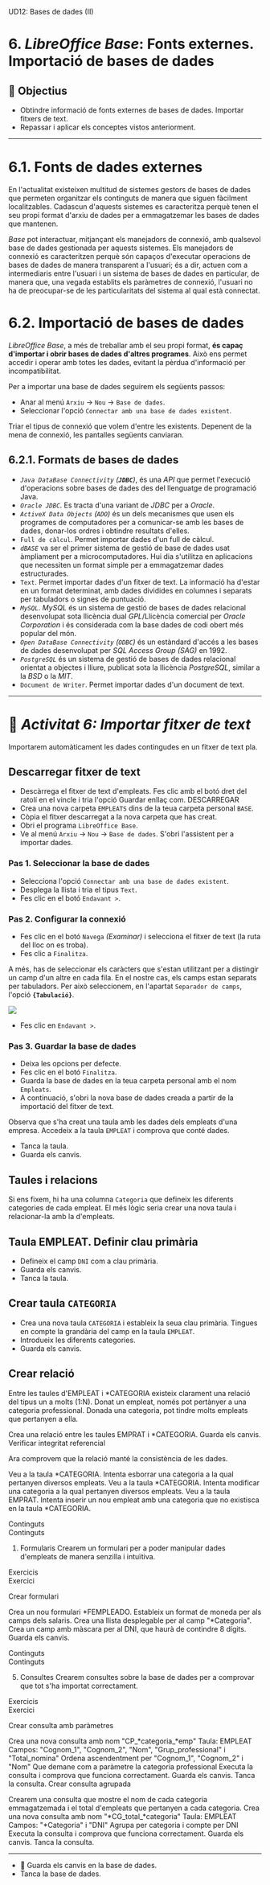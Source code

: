 UD12: Bases de dades (II)

# 6. *LibreOffice Base*: Fonts externes. Importació de bases de dades

## 🎯 Objectius

- Obtindre informació de fonts externes de bases de dades. Importar fitxers de text.
- Repassar i aplicar els conceptes vistos anteriorment.

---

# 6.1. Fonts de dades externes

En l'actualitat existeixen multitud de sistemes gestors de bases de dades que permeten organitzar els continguts de manera que siguen fàcilment localitzables. Cadascun d'aquests sistemes es caracteritza perquè tenen el seu propi format d'arxiu de dades per a emmagatzemar les bases de dades que mantenen.

*Base* pot interactuar, mitjançant els manejadors de connexió, amb qualsevol base de dades gestionada per aquests sistemes. Els manejadors de connexió es caracteritzen perquè són capaços d'executar operacions de bases de dades de manera transparent a l'usuari; és a dir, actuen com a intermediaris entre l'usuari i un sistema de bases de dades en particular, de manera que, una vegada establits els paràmetres de connexió, l'usuari no ha de preocupar-se de les particularitats del sistema al qual està connectat.

# 6.2. Importació de bases de dades

*LibreOffice Base*, a més de treballar amb el seu propi format, **és capaç d'importar i obrir bases de dades d'altres programes**. Això ens permet accedir i operar amb totes les dades, evitant la pèrdua d'informació per incompatibilitat.

Per a importar una base de dades seguirem els següents passos:

- Anar al menú `Arxiu` → `Nou` → `Base de dades`.
- Seleccionar l'opció `Connectar amb una base de dades existent`.


Triar el tipus de connexió que volem d'entre les existents. Depenent de la mena de connexió, les pantalles següents canviaran.


## 6.2.1. Formats de bases de dades

- *`Java DataBase Connectivity` (**`JDBC`**)*, és una *API* que permet l'execució d'operacions sobre bases de dades des del llenguatge de programació Java.
- *`Oracle JDBC`*. Es tracta d'una variant de *JDBC* per a *Oracle*.
- *`ActiveX Data Objects` (`ADO`)* és un dels mecanismes que usen els programes de computadores per a comunicar-se amb les bases de dades, donar-los ordres i obtindre resultats d'elles.
- `Full de càlcul`. Permet importar dades d'un full de càlcul.
- *`dBASE`* va ser el primer sistema de gestió de base de dades usat àmpliament per a microcomputadores. Hui dia s'utilitza en aplicacions que necessiten un format simple per a emmagatzemar dades estructurades.
- `Text`. Permet importar dades d'un fitxer de text. La informació ha d'estar en un format determinat, amb dades dividides en columnes i separats per tabuladors o signes de puntuació.
- *`MySQL`*. *MySQL* és un sistema de gestió de bases de dades relacional desenvolupat sota llicència dual *GPL*/Llicència comercial per *Oracle Corporation* i és considerada com la base dades de codi obert més popular del món.
- *`Open DataBase Connectivity` (`ODBC`)* és un estàndard d'accés a les bases de dades desenvolupat per *SQL Access Group (SAG)* en 1992.
- *`PostgreSQL`* és un sistema de gestió de bases de dades relacional orientat a objectes i lliure, publicat sota la llicència *PostgreSQL*, similar a la *BSD* o la *MIT*.
- `Document de Writer`. Permet importar dades d'un document de text.


---

# 📝 *Activitat 6: Importar fitxer de text*

Importarem automàticament les dades contingudes en un fitxer de text pla.
 	
## Descarregar fitxer de text

- Descàrrega el fitxer de text d'empleats. Fes clic amb el botó dret del ratolí en el vincle i tria l'opció Guardar enllaç com. DESCARREGAR
- Crea una nova carpeta `EMPLEATS` dins de la teua carpeta personal `BASE`.
- Còpia el fitxer descarregat a la nova carpeta que has creat.
- Obri el programa `LibreOffice Base`.
- Ve al menú `Arxiu` → `Nou` → `Base de dades`. S'obri l'assistent per a importar dades.

### Pas 1. Seleccionar la base de dades

- Selecciona l'opció `Connectar amb una base de dades existent`.
- Desplega la llista i tria el tipus `Text`.
- Fes clic en el botó `Endavant >`.

### Pas 2. Configurar la connexió

- Fes clic en el botó `Navega` *(Examinar)* i selecciona el fitxer de text (la ruta del lloc on es troba).
- Fes clic a `Finalitza`.

A més, has de seleccionar els caràcters que s'estan utilitzant per a distingir un camp d'un altre en cada fila. En el nostre cas, els camps estan separats per tabuladors. Per això seleccionem, en l'apartat `Separador de camps`, l'opció **`{Tabulació}`**.

![](img/act6_import1.png)

- Fes clic en `Endavant >`.

### Pas 3. Guardar la base de dades

- Deixa les opcions per defecte.
- Fes clic en el botó `Finalitza`.
- Guarda la base de dades en la teua carpeta personal amb el nom `Empleats`.
- A continuació, s'obri la nova base de dades creada a partir de la importació del fitxer de text.

Observa que s'ha creat una taula amb les dades dels empleats d'una empresa. Accedeix a la taula `EMPLEAT` i comprova que conté dades.

- Tanca la taula.
- Guarda els canvis.
 	
## Taules i relacions

Si ens fixem, hi ha una columna `Categoria` que defineix les diferents categories de cada empleat. El més lògic seria crear una nova taula i relacionar-la amb la d'empleats.
 	
## Taula EMPLEAT. Definir clau primària

- Defineix el camp `DNI` com a clau primària. 
- Guarda els canvis.
- Tanca la taula.

## Crear taula `CATEGORIA`

- Crea una nova taula `CATEGORIA` i estableix la seua clau primària. Tingues en compte la grandària del camp en la taula `EMPLEAT`.
- Introdueix les diferents categories.
- Guarda els canvis.

## Crear relació

Entre les taules d'EMPLEAT i *CATEGORIA existeix clarament una relació del tipus un a molts (1:N). Donat un empleat, només pot pertànyer a una categoria professional. Donada una categoria, pot tindre molts empleats que pertanyen a ella.

Crea una relació entre les taules EMPRAT i *CATEGORIA. 
Guarda els canvis.
Verificar integritat referencial

Ara comprovem que la relació manté la consistència de les dades.

Veu a la taula *CATEGORIA. Intenta esborrar una categoria a la qual pertanyen diversos empleats.
Veu a la taula *CATEGORIA. Intenta modificar una categoria a la qual pertanyen diversos empleats.
Veu a la taula EMPRAT. Intenta inserir un nou empleat amb una categoria que no existisca en la taula *CATEGORIA.
 	 
Continguts	
Continguts
 	
1. Formularis
Crearem un formulari per a poder manipular dades d'empleats de manera senzilla i intuïtiva.

 	 
Exercicis	
Exercici
 	
Crear formulari

Crea un nou formulari *FEMPLEADO.
Estableix un format de moneda per als camps dels salaris.
Crea una llista desplegable per al camp "*Categoria". 
Crea un camp amb màscara per al DNI, que haurà de contindre 8 dígits. 
Guarda els canvis.
 	 
Continguts	
Continguts
 	
5. Consultes
Crearem consultes sobre la base de dades per a comprovar que tot s'ha importat correctament.

 	 
Exercicis	
Exercici
 	
Crear consulta amb paràmetres

Crea una nova consulta amb nom "CP_*categoria_*emp"
Taula: EMPLEAT
Campos: "Cognom_1", "Cognom_2", "Nom", "Grup_professional" i "Total_nomina"
Ordena ascendentment per "Cognom_1", "Cognom_2" i "Nom"
Que demane com a paràmetre la categoria professional 
Executa la consulta i comprova que funciona correctament.
Guarda els canvis.
Tanca la consulta.
Crear consulta agrupada

Crearem una consulta que mostre el nom de cada categoria emmagatzemada i el total d'empleats que pertanyen a cada categoria.
Crea una nova consulta amb nom "*CG_total_*categoria"
Taula: EMPLEAT
Campos: "*Categoria" i "DNI"
Agrupa per categoria i compte per DNI 
Executa la consulta i comprova que funciona correctament.
Guarda els canvis.
Tanca la consulta.

---

- 💾 Guarda els canvis en la base de dades.
- Tanca la base de dades.
